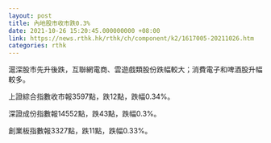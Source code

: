 ```yaml
---
layout: post
title: 內地股市收市跌0.3%
date: 2021-10-26 15:20:45.000000000 +08:00
link: https://news.rthk.hk/rthk/ch/component/k2/1617005-20211026.htm
categories: rthk
---
```


滬深股市先升後跌，互聯網電商、雲遊戲類股份跌幅較大；消費電子和啤酒股升幅較多。

上證綜合指數收市報3597點，跌12點，跌幅0.34%。

深證成份指數報14552點，跌43點，跌幅0.3%。

創業板指數報3327點，跌11點，跌幅0.33%。
